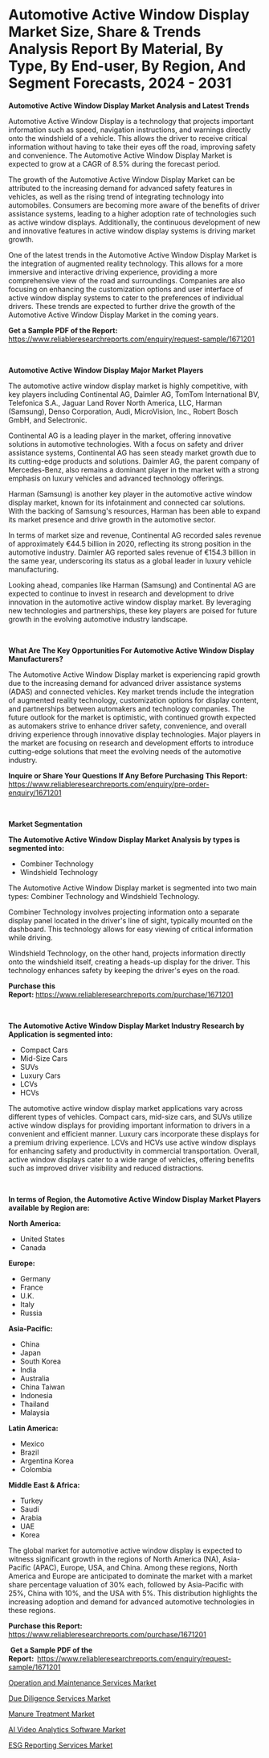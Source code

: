 <p><h1>Automotive Active Window Display Market Size, Share & Trends Analysis Report By Material, By Type, By End-user, By Region, And Segment Forecasts, 2024 - 2031</h1></p><p><strong>Automotive Active Window Display Market Analysis and Latest Trends</strong></p>
<p><p>Automotive Active Window Display is a technology that projects important information such as speed, navigation instructions, and warnings directly onto the windshield of a vehicle. This allows the driver to receive critical information without having to take their eyes off the road, improving safety and convenience. The Automotive Active Window Display Market is expected to grow at a CAGR of 8.5% during the forecast period.</p><p>The growth of the Automotive Active Window Display Market can be attributed to the increasing demand for advanced safety features in vehicles, as well as the rising trend of integrating technology into automobiles. Consumers are becoming more aware of the benefits of driver assistance systems, leading to a higher adoption rate of technologies such as active window displays. Additionally, the continuous development of new and innovative features in active window display systems is driving market growth.</p><p>One of the latest trends in the Automotive Active Window Display Market is the integration of augmented reality technology. This allows for a more immersive and interactive driving experience, providing a more comprehensive view of the road and surroundings. Companies are also focusing on enhancing the customization options and user interface of active window display systems to cater to the preferences of individual drivers. These trends are expected to further drive the growth of the Automotive Active Window Display Market in the coming years.</p></p>
<p><strong>Get a Sample PDF of the Report:&nbsp;</strong> <a href="https://www.reliableresearchreports.com/enquiry/request-sample/1671201">https://www.reliableresearchreports.com/enquiry/request-sample/1671201</a></p>
<p>&nbsp;</p>
<p><strong>Automotive Active Window Display Major Market Players</strong></p>
<p><p>The automotive active window display market is highly competitive, with key players including Continental AG, Daimler AG, TomTom International BV, Telefonica S.A., Jaguar Land Rover North America, LLC, Harman (Samsung), Denso Corporation, Audi, MicroVision, Inc., Robert Bosch GmbH, and Selectronic. </p><p>Continental AG is a leading player in the market, offering innovative solutions in automotive technologies. With a focus on safety and driver assistance systems, Continental AG has seen steady market growth due to its cutting-edge products and solutions. Daimler AG, the parent company of Mercedes-Benz, also remains a dominant player in the market with a strong emphasis on luxury vehicles and advanced technology offerings.</p><p>Harman (Samsung) is another key player in the automotive active window display market, known for its infotainment and connected car solutions. With the backing of Samsung's resources, Harman has been able to expand its market presence and drive growth in the automotive sector.</p><p>In terms of market size and revenue, Continental AG recorded sales revenue of approximately €44.5 billion in 2020, reflecting its strong position in the automotive industry. Daimler AG reported sales revenue of €154.3 billion in the same year, underscoring its status as a global leader in luxury vehicle manufacturing.</p><p>Looking ahead, companies like Harman (Samsung) and Continental AG are expected to continue to invest in research and development to drive innovation in the automotive active window display market. By leveraging new technologies and partnerships, these key players are poised for future growth in the evolving automotive industry landscape.</p></p>
<p>&nbsp;</p>
<p><strong>What Are The Key Opportunities For Automotive Active Window Display Manufacturers?</strong></p>
<p><p>The Automotive Active Window Display market is experiencing rapid growth due to the increasing demand for advanced driver assistance systems (ADAS) and connected vehicles. Key market trends include the integration of augmented reality technology, customization options for display content, and partnerships between automakers and technology companies. The future outlook for the market is optimistic, with continued growth expected as automakers strive to enhance driver safety, convenience, and overall driving experience through innovative display technologies. Major players in the market are focusing on research and development efforts to introduce cutting-edge solutions that meet the evolving needs of the automotive industry.</p></p>
<p><strong>Inquire or Share Your Questions If Any Before Purchasing This Report:</strong> <a href="https://www.reliableresearchreports.com/enquiry/pre-order-enquiry/1671201">https://www.reliableresearchreports.com/enquiry/pre-order-enquiry/1671201</a></p>
<p>&nbsp;</p>
<p><strong>Market Segmentation</strong></p>
<p><strong>The Automotive Active Window Display Market Analysis by types is segmented into:</strong></p>
<p><ul><li>Combiner Technology</li><li>Windshield Technology</li></ul></p>
<p><p>The Automotive Active Window Display market is segmented into two main types: Combiner Technology and Windshield Technology. </p><p>Combiner Technology involves projecting information onto a separate display panel located in the driver's line of sight, typically mounted on the dashboard. This technology allows for easy viewing of critical information while driving.</p><p>Windshield Technology, on the other hand, projects information directly onto the windshield itself, creating a heads-up display for the driver. This technology enhances safety by keeping the driver's eyes on the road.</p></p>
<p><strong>Purchase this Report:&nbsp;</strong><a href="https://www.reliableresearchreports.com/purchase/1671201">https://www.reliableresearchreports.com/purchase/1671201</a></p>
<p>&nbsp;</p>
<p><strong>The Automotive Active Window Display Market Industry Research by Application is segmented into:</strong></p>
<p><ul><li>Compact Cars</li><li>Mid-Size Cars</li><li>SUVs</li><li>Luxury Cars</li><li>LCVs</li><li>HCVs</li></ul></p>
<p><p>The automotive active window display market applications vary across different types of vehicles. Compact cars, mid-size cars, and SUVs utilize active window displays for providing important information to drivers in a convenient and efficient manner. Luxury cars incorporate these displays for a premium driving experience. LCVs and HCVs use active window displays for enhancing safety and productivity in commercial transportation. Overall, active window displays cater to a wide range of vehicles, offering benefits such as improved driver visibility and reduced distractions.</p></p>
<p>&nbsp;</p>
<p><strong>In terms of Region, the Automotive Active Window Display Market Players available by Region are:</strong></p>
<p>
    <p> <strong> North America: </strong>
        <ul>
            <li>United States</li>
            <li>Canada</li>
        </ul>
        </p> 
    <p> <strong> Europe: </strong>
        <ul>
            <li>Germany</li>
            <li>France</li>
            <li>U.K.</li>
            <li>Italy</li>
            <li>Russia</li>
        </ul>
        </p> 
    <p> <strong> Asia-Pacific: </strong>
        <ul>
            <li>China</li>
            <li>Japan</li>
            <li>South Korea</li>
            <li>India</li>
            <li>Australia</li>
            <li>China Taiwan</li>
            <li>Indonesia</li>
            <li>Thailand</li>
            <li>Malaysia</li>
        </ul>
        </p> 
    <p> <strong> Latin America: </strong>
        <ul>
            <li>Mexico</li>
            <li>Brazil</li>
            <li>Argentina Korea</li>
            <li>Colombia</li>
        </ul>
        </p> 
    <p> <strong> Middle East & Africa: </strong>
        <ul>
            <li>Turkey</li>
            <li>Saudi</li>
            <li>Arabia</li>
            <li>UAE</li>
            <li>Korea</li>
        </ul>
    </p>
    </p>
<p><p>The global market for automotive active window display is expected to witness significant growth in the regions of North America (NA), Asia-Pacific (APAC), Europe, USA, and China. Among these regions, North America and Europe are anticipated to dominate the market with a market share percentage valuation of 30% each, followed by Asia-Pacific with 25%, China with 10%, and the USA with 5%. This distribution highlights the increasing adoption and demand for advanced automotive technologies in these regions.</p></p>
<p><strong>Purchase this Report: </strong><a href="https://www.reliableresearchreports.com/purchase/1671201">https://www.reliableresearchreports.com/purchase/1671201</a></p>
<p>&nbsp;<strong>Get a Sample PDF of the Report:&nbsp;&nbsp;</strong><a href="https://www.reliableresearchreports.com/enquiry/request-sample/1671201">https://www.reliableresearchreports.com/enquiry/request-sample/1671201</a></p>
<p><strong></strong></p>
<p><p><a href="https://medium.com/@sophiegrant777/operation-and-maintenance-services-market-size-cagr-trends-2024-2030-85a4408901fa">Operation and Maintenance Services Market</a></p><p><a href="https://medium.com/@tomazemlak97885/due-diligence-services-market-size-reveals-the-best-marketing-channels-in-global-industry-519d3905339a">Due Diligence Services Market</a></p><p><a href="https://medium.com/@sophiegrant777/manure-treatment-market-competitive-analysis-market-trends-and-forecast-to-2031-ea3468912eca">Manure Treatment Market</a></p><p><a href="https://medium.com/@lawrenceburns7577/ai-video-analytics-software-market-size-reveals-the-best-marketing-channels-in-global-industry-82617c6a4387">AI Video Analytics Software Market</a></p><p><a href="https://medium.com/@tomazemlak97885/esg-reporting-services-market-competitive-analysis-market-trends-and-forecast-to-2031-3d8150509c1e">ESG Reporting Services Market</a></p></p>